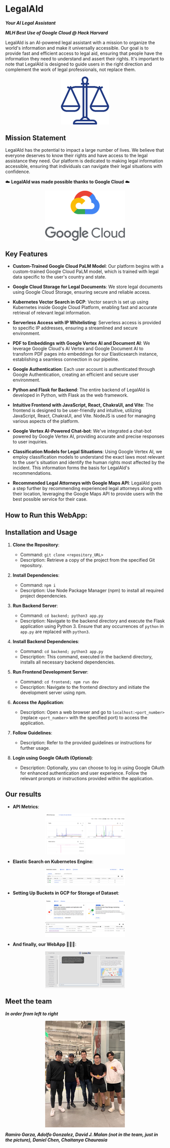 # LegalAId
_**Your AI Legal Assistant**_

_**MLH Best Use of Google Cloud @ Hack Harvard**_

LegalAId is an AI-powered legal assistant with a mission to organize the world's information and make it universally accessible. Our goal is to provide fast and efficient access to legal aid, ensuring that people have the information they need to understand and assert their rights. It's important to note that LegalAId is designed to guide users in the right direction and complement the work of legal professionals, not replace them. 

<div style="display: flex; justify-content: center;">
  <img src="assets/balance.png" alt="LegalAId Logo" width="30%">
</div>

## Mission Statement

LegalAId has the potential to impact a large number of lives. We believe that everyone deserves to know their rights and have access to the legal assistance they need. Our platform is dedicated to making legal information accessible, ensuring that individuals can navigate their legal situations with confidence.

☁️ **LegalAId was made possible thanks to Google Cloud** ☁️

  <div style="display: flex; justify-content: center;">
  <img src="assets/gcp.png" alt="GCP Logo" width="50%">
  </div>

## Key Features

- **Custom-Trained Google Cloud PaLM Model**: Our platform begins with a custom-trained Google Cloud PaLM model, which is trained with legal data specific to the user's country and state.

- **Google Cloud Storage for Legal Documents**: We store legal documents using Google Cloud Storage, ensuring secure and reliable access.

- **Kubernetes Vector Search in GCP**: Vector search is set up using Kubernetes inside Google Cloud Platform, enabling fast and accurate retrieval of relevant legal information.

- **Serverless Access with IP Whitelisting**: Serverless access is provided to specific IP addresses, ensuring a streamlined and secure environment.

- **PDF to Embeddings with Google Vertex AI and Document AI**: We leverage Google Cloud's AI Vertex and Google Document AI to transform PDF pages into embeddings for our Elasticsearch instance, establishing a seamless connection in our pipeline.

- **Google Authentication**: Each user account is authenticated through Google Authentication, creating an efficient and secure user environment.

- **Python and Flask for Backend**: The entire backend of LegalAId is developed in Python, with Flask as the web framework.

- **Intuitive Frontend with JavaScript, React, ChakraUI, and Vite**: The frontend is designed to be user-friendly and intuitive, utilizing JavaScript, React, ChakraUI, and Vite. NodeJS is used for managing various aspects of the platform.

- **Google Vertex AI-Powered Chat-bot**: We've integrated a chat-bot powered by Google Vertex AI, providing accurate and precise responses to user inquiries.

- **Classification Models for Legal Situations**: Using Google Vertex AI, we employ classification models to understand the exact laws most relevant to the user's situation and identify the human rights most affected by the incident. This information forms the basis for LegalAId's recommendations.

- **Recommended Legal Attorneys with Google Maps API**: LegalAId goes a step further by recommending experienced legal attorneys along with their location, leveraging the Google Maps API to provide users with the best possible service for their case.

## How to Run this WebApp:

## Installation and Usage

1. **Clone the Repository**:
   - Command: `git clone <repository_URL>`
   - Description: Retrieve a copy of the project from the specified Git repository.

2. **Install Dependencies**:
   - Command: `npm i`
   - Description: Use Node Package Manager (npm) to install all required project dependencies.

3. **Run Backend Server**:
   - Command: `cd backend; python3 app.py`
   - Description: Navigate to the backend directory and execute the Flask application using Python 3. Ensure that any occurrences of `python` in `app.py` are replaced with `python3`.

4. **Install Backend Dependencies**:
   - Command: `cd backend; python3 app.py`
   - Description: This command, executed in the backend directory, installs all necessary backend dependencies.

5. **Run Frontend Development Server**:
   - Command: `cd frontend; npm run dev`
   - Description: Navigate to the frontend directory and initiate the development server using npm.

6. **Access the Application**:
   - Description: Open a web browser and go to `localhost:<port_number>` (replace `<port_number>` with the specified port) to access the application.

7. **Follow Guidelines**:
   - Description: Refer to the provided guidelines or instructions for further usage.

8. **Login using Google OAuth (Optional)**:
   - Description: Optionally, you can choose to log in using Google OAuth for enhanced authentication and user experience. Follow the relevant prompts or instructions provided within the application.



## Our results

- **API Metrics**:
<div style="display: flex; justify-content: center;">
  <img src="assets/Screenshot 2023-10-22 070353.png" alt="Hard Pic" width="50%">
</div>

- **Elastic Search on Kubernetes Engine**:
<div style="display: flex; justify-content: center;">
  <img src="assets/Screenshot 2023-10-22 070458.png" alt="Hard Pic" width="50%">
</div>

- **Setting Up Buckets in GCP for Storage of Dataset**:
<div style="display: flex; justify-content: center;">
  <img src="assets/Screenshot 2023-10-22 070532.png" alt="Hard Pic" width="50%">
</div>

- **And finally, our WebApp 🎉🙌🥳**:
<div style="display: flex; justify-content: center;">
  <img src="assets/image.png" alt="Hard Pic" width="50%">
</div>


## Meet the team
_**In order from left to right**_
<div style="display: flex; justify-content: center;">
  <img src="assets/hardpic.jpeg" alt="Hard Pic" width="50%">
</div>

_**Ramiro Garza, Adolfo Gonzalez, David J. Malan (not in the team, just in the picture), Daniel Chen, Chaitanya Chaurasia**_
